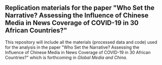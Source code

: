 ## Replication materials for the paper "Who Set the Narrative? Assessing the Influence of Chinese Media in News Coverage of COVID-19 in 30 African Countries?"

This repository will include all the materials (processed data and code) used for the analysis in the paper "Who Set the Narrative? Assessing the Influence of Chinese Media in News Coverage of COVID-19 in 30 African Countries?" which is forthcoming in <em>Global Media and China</em>.

